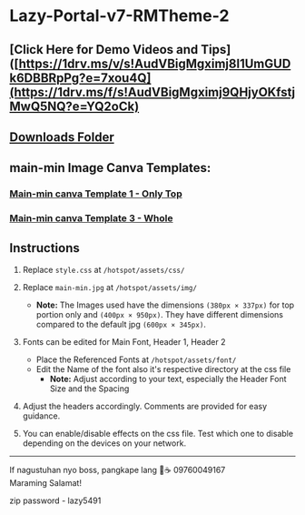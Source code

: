 # Lazy-Portal-v7-RMTheme-2

## [Click Here for Demo Videos and Tips]([https://1drv.ms/v/s!AudVBigMgximj8l1UmGUDk6DBBRpPg?e=7xou4Q](https://1drv.ms/f/s!AudVBigMgximj9QHjyOKfstjMwQ5NQ?e=YQ2oCk)

## [Downloads Folder](https://1drv.ms/f/s!AudVBigMgximj9QGwv3MwJ3fomFdzQ?e=TT6ttJ) 


## main-min Image Canva Templates:

### [Main-min canva Template 1 - Only Top](https://www.canva.com/design/DAGIJDVpBbw/-p_QgYGILMwf7lAiWbmQww/view?utm_content=DAGIJDVpBbw&utm_campaign=designshare&utm_medium=link&utm_source=publishsharelink&mode=preview)
        
### [Main-min canva Template 3 - Whole](https://www.canva.com/design/DAGJcFIqoeo/R7V45gM_zOol4vwTgUuuUQ/view?utm_content=DAGJcFIqoeo&utm_campaign=designshare&utm_medium=link&utm_source=publishsharelink&mode=preview)


## Instructions

1. Replace `style.css` at `/hotspot/assets/css/`

2. Replace `main-min.jpg` at `/hotspot/assets/img/`
   - **Note:** The Images used have the dimensions ``(380px × 337px)`` for top portion only and ``(400px × 950px)``. They have different dimensions compared to the default jpg ``(600px × 345px)``.

3. Fonts can be edited for Main Font, Header 1, Header 2
   - Place the Referenced Fonts at `/hotspot/assets/font/`
   - Edit the Name of the font also it's respective directory at the css file
     - **Note:** 
     	Adjust according to your text, especially the Header Font Size and the Spacing

4. Adjust the headers accordingly. Comments are provided for easy guidance.

5. You can enable/disable effects on the css file. Test which one to disable depending on the devices on your network.
---

If nagustuhan nyo boss, pangkape lang 🤣☕️ 09760049167  
Maraming Salamat!

zip password - lazy5491
